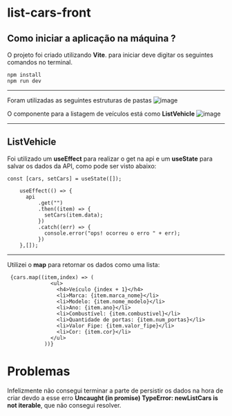 # list-cars-front

## Como iniciar a aplicação na máquina ?

O projeto foi criado utilizando **Vite**. para iniciar deve digitar os seguintes comandos no terminal.

`` npm install ``
<br>
`` npm run dev ``

---

Foram utilizadas as seguintes estruturas de pastas
![image](https://user-images.githubusercontent.com/81775179/199745021-eed41824-58f8-47dc-93d3-f29713b32809.png)

O componente para a listagem de veículos está como **ListVehicle**
![image](https://user-images.githubusercontent.com/81775179/199747565-416aac2a-d3a4-4113-817c-0fee57a032d7.png)

---

## ListVehicle

Foi utilizado um **useEffect** para realizar o get na api e um **useState** para salvar os dados da API, como pode ser visto abaixo:

```
const [cars, setCars] = useState([]);

    useEffect(() => {
      api
          .get("")
          .then((item) => {
            setCars(item.data);
          })
          .catch((err) => {
            console.error("ops! ocorreu o erro " + err);
          })
    },[]);
```

---

Utilizei o **map** para retornar os dados como uma lista:

```
 {cars.map((item,index) => (
              <ul>
                <h4>Veículo {index + 1}</h4>
                <li>Marca: {item.marca_nome}</li>
                <li>Modelo: {item.nome_modelo}</li>
                <li>Ano: {item.ano}</li>
                <li>Combustível: {item.combustivel}</li>
                <li>Quantidade de portas: {item.num_portas}</li>
                <li>Valor Fipe: {item.valor_fipe}</li>
                <li>Cor: {item.cor}</li>
              </ul>
            ))}
```
# Problemas

Infelizmente não consegui terminar a parte de persistir os dados na hora de criar devdo a esse erro **Uncaught (in promise) TypeError: newListCars is not iterable**, que não consegui resolver.






